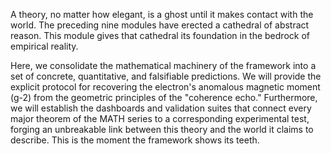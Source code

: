 A theory, no matter how elegant, is a ghost until it makes contact with the world. The preceding nine modules have erected a cathedral of abstract reason. This module gives that cathedral its foundation in the bedrock of empirical reality.

Here, we consolidate the mathematical machinery of the framework into a set of concrete, quantitative, and falsifiable predictions. We will provide the explicit protocol for recovering the electron's anomalous magnetic moment (g-2) from the geometric principles of the "coherence echo." Furthermore, we will establish the dashboards and validation suites that connect every major theorem of the MATH series to a corresponding experimental test, forging an unbreakable link between this theory and the world it claims to describe. This is the moment the framework shows its teeth.